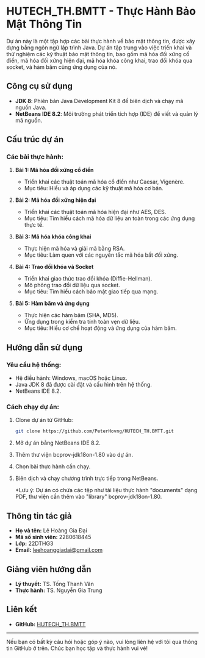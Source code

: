 # HUTECH_TH.BMTT - Thực Hành Bảo Mật Thông Tin
Dự án này là một tập hợp các bài thực hành về bảo mật thông tin, được xây dựng bằng ngôn ngữ lập trình Java. Dự án tập trung vào việc triển khai và thử nghiệm các kỹ thuật bảo mật thông tin, bao gồm mã hóa đối xứng cổ điển, mã hóa đối xứng hiện đại, mã hóa khóa công khai, trao đổi khóa qua socket, và hàm băm cùng ứng dụng của nó.

## Công cụ sử dụng
- **JDK 8**: Phiên bản Java Development Kit 8 để biên dịch và chạy mã nguồn Java.
- **NetBeans IDE 8.2**: Môi trường phát triển tích hợp (IDE) để viết và quản lý mã nguồn.

## Cấu trúc dự án
### Các bài thực hành:
1. **Bài 1: Mã hóa đối xứng cổ điển**
   - Triển khai các thuật toán mã hóa cổ điển như Caesar, Vigenère.
   - Mục tiêu: Hiểu và áp dụng các kỹ thuật mã hóa cơ bản.

2. **Bài 2: Mã hóa đối xứng hiện đại**
   - Triển khai các thuật toán mã hóa hiện đại như AES, DES.
   - Mục tiêu: Tìm hiểu cách mã hóa dữ liệu an toàn trong các ứng dụng thực tế.

3. **Bài 3: Mã hóa khóa công khai**
   - Thực hiện mã hóa và giải mã bằng RSA.
   - Mục tiêu: Làm quen với các nguyên tắc mã hóa bất đối xứng.

4. **Bài 4: Trao đổi khóa và Socket**
   - Triển khai giao thức trao đổi khóa (Diffie-Hellman).
   - Mô phỏng trao đổi dữ liệu qua socket.
   - Mục tiêu: Tìm hiểu cách bảo mật giao tiếp qua mạng.

5. **Bài 5: Hàm băm và ứng dụng**
   - Thực hiện các hàm băm (SHA, MD5).
   - Ứng dụng trong kiểm tra tính toàn vẹn dữ liệu.
   - Mục tiêu: Hiểu cơ chế hoạt động và ứng dụng của hàm băm.

## Hướng dẫn sử dụng
### Yêu cầu hệ thống:
- Hệ điều hành: Windows, macOS hoặc Linux.
- Java JDK 8 đã được cài đặt và cấu hình trên hệ thống.
- NetBeans IDE 8.2.

### Cách chạy dự án:
1. Clone dự án từ GitHub:
   ```bash
   git clone https://github.com/PeterHovng/HUTECH_TH.BMTT.git
   ```
2. Mở dự án bằng NetBeans IDE 8.2.
3. Thêm thư viện bcprov-jdk18on-1.80 vào dự án.
4. Chọn bài thực hành cần chạy.
5. Biên dịch và chạy chương trình trực tiếp trong NetBeans.

   *Lưu ý: Dự án có chứa các tệp như tài liệu thực hành "documents" dạng PDF, thư viện cần thêm vào "library" bcprov-jdk18on-1.80.
## Thông tin tác giả
- **Họ và tên:** Lê Hoàng Gia Đại  
- **Mã số sinh viên:** 2280618445  
- **Lớp:** 22DTHG3
- **Email:** leehoanggiadai@gmail.com

## Giảng viên hướng dẫn
- **Lý thuyết:** TS. Tống Thanh Văn
- **Thực hành:** TS. Nguyễn Gia Trung

## Liên kết
- **GitHub:** [HUTECH_TH.BMTT](https://github.com/PeterHovng/HUTECH_TH.BMTT)

---

Nếu bạn có bất kỳ câu hỏi hoặc góp ý nào, vui lòng liên hệ với tôi qua thông tin GitHub ở trên. Chúc bạn học tập và thực hành vui vẻ!
